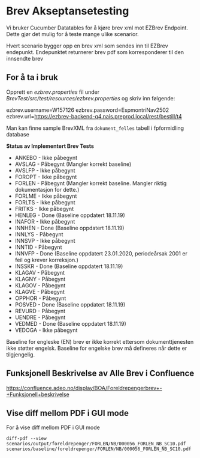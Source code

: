 # Brev Akseptansetesting

Vi bruker Cucumber Datatables for å kjøre brev xml mot EZBrev Endpoint. Dette gjør det mulig for å teste mange ulike scenarior.

Hvert scenario bygger opp en brev xml som sendes inn til EZBrev endepunkt. Endepunktet returnerer brev pdf som korresponderer til den innsendte brev

## For å ta i bruk
Opprett en *ezbrev.properties* fil under *BrevTest/src/test/resources/ezbrev.properties* og skriv inn følgende:

ezbrev.username=W157126
ezbrev.password=EspmontriNav2502
ezbrev.url=https://ezbrev-backend-q4.nais.preprod.local/rest/bestill/t4

Man kan finne sample BrevXML fra `dokument_felles` tabell i fpformidling database  

**Status av Implementert Brev Tests**
* ANKEBO - Ikke påbegynt
* AVSLAG - Påbegynt (Mangler korrekt baseline)
* AVSLFP - Ikke påbegynt
* FOROPT - Ikke påbegynt
* FORLEN - Påbegynt (Mangler korrekt baseline. Mangler riktig dokumentasjon for dette.)
* FORLME - Ikke påbegynt
* FORLTS - Ikke påbegynt
* FRITKS - Ikke påbegynt
* HENLEG - Done (Baseline oppdatert 18.11.19)
* INAFOR - Ikke påbegynt
* INNHEN - Done (Baseline oppdatert 18.11.19)
* INNLYS - Påbegynt
* INNSVP - Ikke påbegynt
* INNTID - Påbegynt
* INNVFP - Done (Baseline oppdatert 23.01.2020, periodeårsak 2001 er feil og krever korreksjon.)
* INSSKR - Done (Baseline oppdatert 18.11.19)
* KLAGAV - Påbegynt
* KLAGNY - Påbegynt
* KLAGOV - Påbegynt
* KLAGVE - Påbegynt
* OPPHOR - Påbegynt
* POSVED - Done (Baseline oppdatert 18.11.19)
* REVURD - Påbegynt 
* UENDRE - Påbegynt
* VEDMED - Done (Baseline oppdatert 18.11.19)
* VEDOGA - Ikke påbegynt

Baseline for engleske (EN) brev er ikke korrekt ettersom dokumenttjenesten ikke støtter engelsk. Baseline for engelske brev 
må defineres når dette er tilgjengelig.

## Funksjonell Beskrivelse av Alle Brev i Confluence
https://confluence.adeo.no/display/BOA/Foreldrepengerbrev+-+Funksjonell+beskrivelse

## Vise diff mellom PDF i GUI mode 
For å vise diff mellom PDF i GUI mode 

`diff-pdf --view  scenarios/output/foreldrepenger/FORLEN/NB/000056_FORLEN_NB_SC10.pdf scenarios/baseline/foreldrepenger/FORLEN/NB/000056_FORLEN_NB_SC10.pdf`
